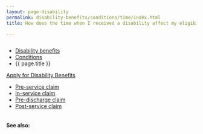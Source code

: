 ```yaml
---
layout: page-disability
permalink: disability-benefits/conditions/time/index.html
title: How does the time when I received a disability affect my eligibility?

---
```


<div class="splash" markdown="0">
<div class="row" markdown="0">
<div class="small-12 columns" markdown="0">

<ul class="breadcrumbs" role="menubar" aria-label="Primary">
<li class="parent"><a href="{{ site.url }}/disability-benefits/">Disability benefits</a></li>
<li class="parent"><a href="{{ site.url }}/disability-benefits/conditions/">Conditions</a></li>
<li class="active">{{ page.title }}</li>
</ul>

</div>
</div>
</div>

<div class="main" role="main" markdown="0">

<div class="action-bar">
  <div class="row">
    <div class="small-12 columns">
      <a class="button small start" href="{{ site.url}}/disability-benefits/get/">Apply for Disability Benefits</a>
    </div>
  </div>  
</div>

<div class="section one" markdown="0">
<div class="primary" markdown="0">
<div class="row" markdown="0">
<div class="small-12 columns" markdown="1">


<ul class="small-block-grid-1 medium-block-grid-3 cards small">

<li>
  <a href="{{ site.url }}/disability-benefits/conditions/time/pre-service/">Pre-service claim</a>
</li>

<li>
  <a href="{{ site.url }}/disability-benefits/conditions/time/in-service/">In-service claim</a>
</li>

<li>
  <a href="{{ site.url }}/disability-benefits/conditions/time/pre-discharge/">Pre-discharge claim</a>
</li>

<li>
  <a href="{{ site.url }}/disability-benefits/conditions/time/post-service/">Post-service claim</a>
</li>



</ul>


</div>
</div>
</div>
</div>

<div class="section secondary" markdown="0">
<div class="row" markdown="0">
<div class="small-12 columns" markdown="1">

#### See also:


</div>
</div>
</div>


</div>
